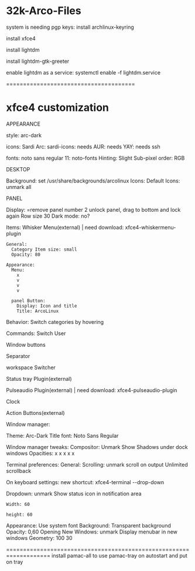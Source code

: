 # 32k-Arco-Files

system is needing pgp keys:
install archlinux-keyring

install xfce4

install lightdm

install lightdm-gtk-greeter

enable lightdm as a service:
systemctl enable -f lightdm.service

======================================

# xfce4 customization

APPEARANCE

style:
arc-dark

icons:
Sardi Arc: sardi-icons: needs AUR: needs YAY: needs ssh

fonts:
noto sans regular 11: noto-fonts
Hinting:
Slight
Sub-pixel order:
RGB

DESKTOP

  Background:
    set /usr/share/backgrounds/arcolinux
  Icons:
    Default Icons: unmark all

PANEL

Display:
=remove panel number 2
unlock panel, drag to bottom and lock again
Row size 30
Dark mode:
no?

Items:
  Whisker Menu(external) | need download: xfce4-whiskermenu-plugin
  
    General:
      Category Item size: small
      Opacity: 80

    Appearance:
      Menu:
        x
        v
        v
        v
    
      panel Button:
        Display: Icon and title
        Title: ArcoLinux
   
   Behavior:
    Switch categories by hovering
    
   Commands:
    Switch User
    
  Window buttons
  
  Separator
  
  workspace Switcher
  
  Status tray Plugin(external)
  
  Pulseaudio Plugin(external) | need download: xfce4-pulseaudio-plugin
  
  Clock
  
  Action Buttons(external)

Window manager:

  Theme: Arc-Dark
  Title font: Noto Sans Regular
  
Window manager tweaks:
  Compositor:
    Unmark Show Shadows under dock windows
    Opacities:
    x
     x
    x
    x
     x
     
Terminal preferences:
  General:
    Scrolling: unmark scroll on output
      Unlimited scrollback
  
  On keyboard settings: new shortcut: xfce4-terminal --drop-down
  
  Dropdown:
    unmark Show status icon in notification area
    
    Width: 60
    
    height: 60
    
  Appearance:
    Use system font
    Background:
      Transparent background
      Opacity: 0,60
    Opening New Windows:
      unmark Display menubar in new windows
      Geometry: 100 30
      
===================================================================
install pamac-all to use pamac-tray on autostart and put on tray
